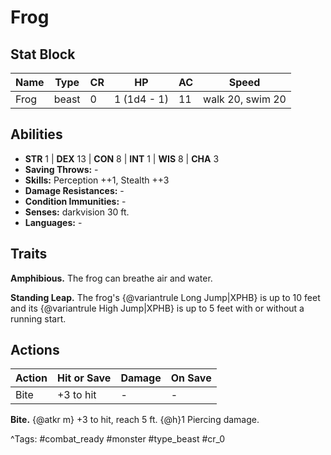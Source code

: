 # Frog

## Stat Block

| Name | Type | CR | HP | AC | Speed |
|------|------|----|----|----|-------|
| Frog | beast | 0 | 1 (1d4 - 1) | 11 | walk 20, swim 20 |

## Abilities

- **STR** 1 | **DEX** 13 | **CON** 8 | **INT** 1 | **WIS** 8 | **CHA** 3
- **Saving Throws:** -  
- **Skills:** Perception ++1, Stealth ++3  
- **Damage Resistances:** -  
- **Condition Immunities:** -  
- **Senses:** darkvision 30 ft.  
- **Languages:** -

## Traits

**Amphibious.** The frog can breathe air and water.

**Standing Leap.** The frog's {@variantrule Long Jump|XPHB} is up to 10 feet and its {@variantrule High Jump|XPHB} is up to 5 feet with or without a running start.


## Actions

| Action | Hit or Save | Damage | On Save |
|--------|--------------|--------|----------|
| Bite | +3 to hit | - | - |

**Bite.** {@atkr m} +3 to hit, reach 5 ft. {@h}1 Piercing damage.


^Tags: #combat_ready #monster #type_beast #cr_0